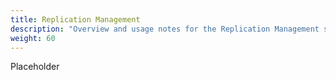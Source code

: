 ```yaml
---
title: Replication Management
description: "Overview and usage notes for the Replication Management screen."
weight: 60
---
```


Placeholder
